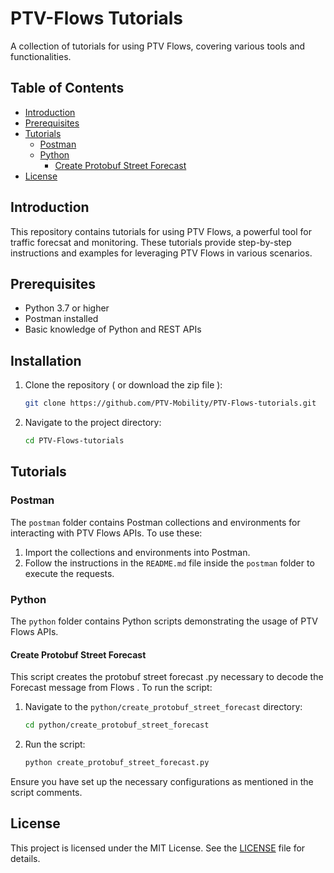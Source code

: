 # PTV-Flows Tutorials

A collection of tutorials for using PTV Flows, covering various tools and functionalities.

## Table of Contents
- [Introduction](#introduction)
- [Prerequisites](#prerequisites)
- [Tutorials](#tutorials)
  - [Postman](#postman)
  - [Python](#python)
    - [Create Protobuf Street Forecast](#create-protobuf-street-forecast)
- [License](#license)

## Introduction

This repository contains tutorials for using PTV Flows, a powerful tool for traffic forecsat and monitoring. These tutorials provide step-by-step instructions and examples for leveraging PTV Flows in various scenarios.

## Prerequisites

- Python 3.7 or higher
- Postman installed
- Basic knowledge of Python and REST APIs

## Installation

1. Clone the repository ( or download the zip file ):
   ```bash
   git clone https://github.com/PTV-Mobility/PTV-Flows-tutorials.git
   ```
2. Navigate to the project directory:
   ```bash
   cd PTV-Flows-tutorials
   ```

## Tutorials

### Postman

The `postman` folder contains Postman collections and environments for interacting with PTV Flows APIs. To use these:

1. Import the collections and environments into Postman.
2. Follow the instructions in the `README.md` file inside the `postman` folder to execute the requests.

### Python

The `python` folder contains Python scripts demonstrating the usage of PTV Flows APIs. 

#### Create Protobuf Street Forecast

This script creates the protobuf street forecast .py necessary to decode the Forecast message from Flows . To run the script:

1. Navigate to the `python/create_protobuf_street_forecast` directory:
   ```bash
   cd python/create_protobuf_street_forecast
   ```
2. Run the script:
   ```bash
   python create_protobuf_street_forecast.py
   ```

Ensure you have set up the necessary configurations as mentioned in the script comments.

## License

This project is licensed under the MIT License. See the [LICENSE](LICENSE) file for details.
